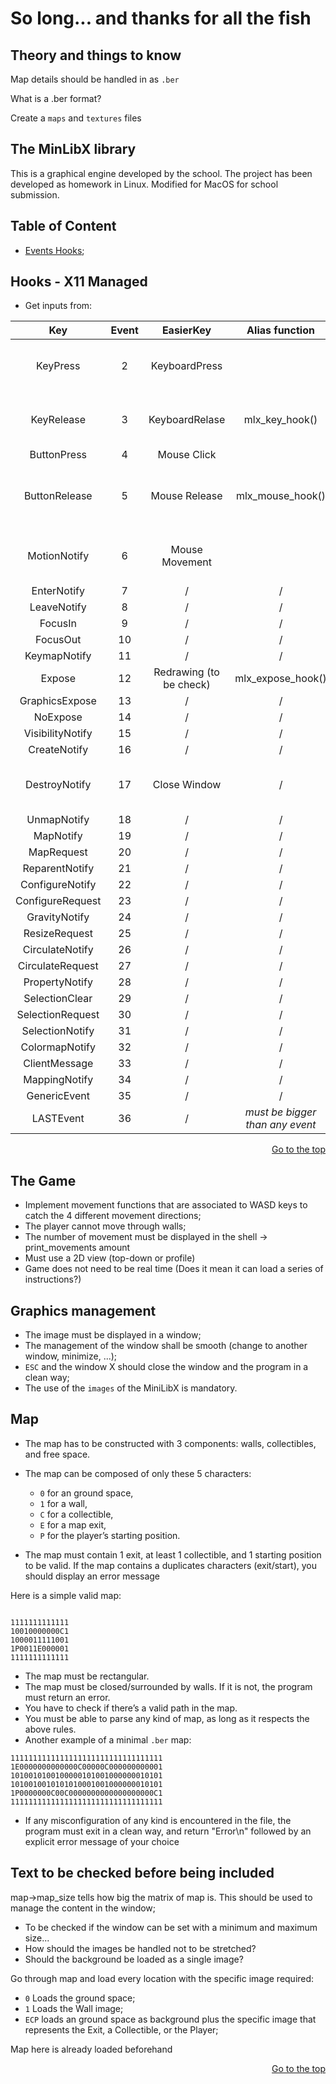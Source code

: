 # So long... and thanks for all the fish

## Theory and things to know

Map details should be handled in as `.ber`

What is a .ber format?

Create a `maps` and `textures` files

## The MinLibX library

This is a graphical engine developed by the school. The project has been developed as homework in Linux. Modified for MacOS for school submission.

## Table of Content

* [Events Hooks](#hooks---x11-managed);

## Hooks - X11 Managed

* Get inputs from:

|       Key         | Event | EasierKey | Alias function | Prototype |
| :---------------: | :---: | :--: | :--: | :---: |
| KeyPress          | 2  | KeyboardPress | | int (*f)(int keycode, void \*param) |
| KeyRelease        | 3  | KeyboardRelase | mlx_key_hook() | int (*f)(int keycode, void \*param) |
| ButtonPress       | 4  | Mouse Click | | / |
| ButtonRelease     | 5  | Mouse Release | mlx_mouse_hook() | int (*f)(int button, int x, int y, void \*param) |
| MotionNotify      | 6  | Mouse Movement | | int (*f)(int x, int y, void \*param) |
| EnterNotify       | 7  | / | / | / |
| LeaveNotify       | 8  | / | / | / |
| FocusIn           | 9  | / | / | / |
| FocusOut          | 10 | / | / | / |
| KeymapNotify      | 11 | / | / | / |
| Expose            | 12 | Redrawing (to be check) | mlx_expose_hook() | / |
| GraphicsExpose    | 13 | / | / | / |
| NoExpose          | 14 | / | / | / |
| VisibilityNotify  | 15 | / | / | / |
| CreateNotify      | 16 | / | / | / |
| DestroyNotify     | 17 | Close Window | / | int (*f)(int x, int y, void \*param) |
| UnmapNotify       | 18 | / | / | / |
| MapNotify         | 19 | / | / | / |
| MapRequest        | 20 | / | / | / |
| ReparentNotify    | 21 | / | / | / |
| ConfigureNotify   | 22 | / | / | / |
| ConfigureRequest  | 23 | / | / | / |
| GravityNotify     | 24 | / | / | / |
| ResizeRequest     | 25 | / | / | / |
| CirculateNotify   | 26 | / | / | / |
| CirculateRequest  | 27 | / | / | / |
| PropertyNotify    | 28 | / | / | / |
| SelectionClear    | 29 | / | / | / |
| SelectionRequest  | 30 | / | / | / |
| SelectionNotify   | 31 | / | / | / |
| ColormapNotify    | 32 | / | / | / |
| ClientMessage     | 33 | / | / | / |
| MappingNotify     | 34 | / | / | / |
| GenericEvent      | 35 | / | / | / |
| LASTEvent         | 36 | / | *must be bigger than any event* |

<p style="text-align:right;">
  <a href="#so-long-and-thanks-for-all-the-fish">
    Go to the top
  </a>
</p>

## The Game

* Implement movement functions that are associated to WASD keys to catch the 4 different movement directions;
* The player cannot move through walls;
* The number of movement must be displayed in the shell -> print_movements amount
* Must use a 2D view (top-down or profile)
* Game does not need to be real time (Does it mean it can load a series of instructions?)

## Graphics management

* The image must be displayed in a window;
* The management of the window shall be smooth (change to another window, minimize, ...);
* `ESC` and the window X should close the window and the program in a clean way;
* The use of the `images` of the MiniLibX is mandatory.

## Map

* The map has to be constructed with 3 components: walls, collectibles, and free
space.
* The map can be composed of only these 5 characters:
  * `0` for an ground space,
  * `1` for a wall,
  * `C` for a collectible,
  * `E` for a map exit,
  * `P` for the player’s starting position.

* The map must contain 1 exit, at least 1 collectible, and 1 starting position to be valid. If the map contains a duplicates characters (exit/start), you should display an error message

Here is a simple valid map:

```

1111111111111
10010000000C1
1000011111001
1P0011E000001
1111111111111

```

* The map must be rectangular.
* The map must be closed/surrounded by walls. If it is not, the program must return an error.
* You have to check if there’s a valid path in the map.
* You must be able to parse any kind of map, as long as it respects the above rules.
* Another example of a minimal `.ber` map:

```
1111111111111111111111111111111111
1E0000000000000C00000C000000000001
1010010100100000101001000000010101
1010010010101010001001000000010101
1P0000000C00C0000000000000000000C1
1111111111111111111111111111111111
```

* If any misconfiguration of any kind is encountered in the file, the program must exit in a clean way, and return "Error\n" followed by an explicit error message of your choice

## Text to be checked before being included

map->map_size tells how big the matrix of map is. This should be used to manage the content in the window;

* To be checked if the window can be set with a minimum and maximum size...
* How should the images be handled not to be stretched?
* Should the background be loaded as a single image?

Go through map and load every location with the specific image required:

* `0` Loads the ground space;
* `1` Loads the Wall image;
* `ECP` loads an ground space as background plus the specific image that represents the Exit, a Collectible, or the Player;

Map here is already loaded beforehand

<p style="text-align:right;">
  <a href="#so-long-and-thanks-for-all-the-fish">
    Go to the top
  </a>
</p>
